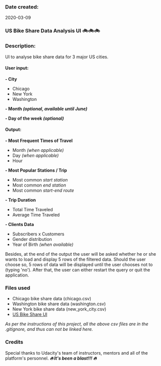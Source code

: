 ### Date created:
2020-03-09

### US Bike Share Data Analysis UI :bike::bike::bike:


### Description:
UI to analyse bike share data for 3 major US cities.

#### User input:

**- City**
* Chicago
* New York
* Washington

**- Month *(optional, available until June)***

**- Day of the week *(optional)***

#### Output:
**- Most Frequent Times of Travel**
- Month *(when applicable)*
- Day *(when applicable)*
- Hour

**- Most Popular Stations / Trip**
- Most common *start station*
- Most common *end station*
- Most common *start-end route*

**- Trip Duration**
- Total Time Traveled
- Average Time Traveled

**- Clients Data**
- Subscribers x Customers
- Gender distribution
- Year of Birth *(when available)*

Besides, at the end of the output the user will be asked whether he or she wants to load and display 5 rows of the filtered data. Should the user choose so, 5 rows of data will be displayed until the user chooses not to (typing 'no').
After that, the user can either restart the query or quit the application.

### Files used
* Chicago bike share data (chicago.csv)
* Washington bike share data (washington.csv)
* New York bike share data (new_york_city.csv)
* [US Bike Share UI](bikeshare.py)

*As per the instructions of this project, all the above csv files are in the .gitignore, and thus can not be linked here.*


### Credits
Special thanks to Udacity's team of instructors, mentors and all of the platform's personnel. 
***:fire: It's been a blast!!! :fire:***



